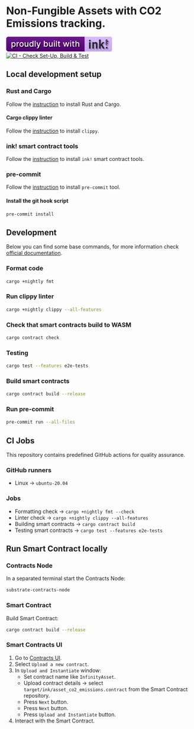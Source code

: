 # Non-Fungible Assets with CO2 Emissions tracking.

[![Built with ink!](https://raw.githubusercontent.com/paritytech/ink/master/.images/badge.svg)](https://github.com/paritytech/ink) [![CI - Check Set-Up, Build & Test](https://github.com/paritytech/bcg-co2-passport/actions/workflows/ci.yml/badge.svg?branch=main)](https://github.com/paritytech/bcg-co2-passport/actions/workflows/ci.yml)

## Local development setup

### Rust and Cargo

Follow the [instruction](https://doc.rust-lang.org/cargo/getting-started/installation.html) to install Rust and Cargo.

#### Cargo clippy linter

Follow the [instruction](https://github.com/rust-lang/rust-clippy#usage) to install `clippy`.

### ink! smart contract tools

Follow the [instruction](https://use.ink/getting-started/setup) to install `ink!` smart contract tools.

### pre-commit

Follow the [instruction](https://pre-commit.com/#installation) to install `pre-commit` tool.

#### Install the git hook script

```sh
pre-commit install
```

## Development

Below you can find some base commands, for more information check [official documentation](https://use.ink/).

### Format code

```sh
cargo +nightly fmt
```

### Run clippy linter

```sh
cargo +nightly clippy --all-features
```

### Check that smart contracts build to WASM

```sh
cargo contract check
```

### Testing

```sh
cargo test --features e2e-tests
```

### Build smart contracts

```sh
cargo contract build --release
```

### Run pre-commit

```sh
pre-commit run --all-files
```

## CI Jobs

This repository contains predefined GitHub actions for quality assurance.

### GitHub runners

-   Linux -> `ubuntu-20.04`

### Jobs

-   Formatting check -> `cargo +nightly fmt --check`
-   Linter check -> `cargo +nightly clippy --all-features`
-   Building smart contracts -> `cargo contract build`
-   Testing smart contracts -> `cargo test --features e2e-tests`

## Run Smart Contract locally

### Contracts Node

In a separated terminal start the Contracts Node:

```sh
substrate-contracts-node
```

### Smart Contract

Build Smart Contract:

```sh
cargo contract build --release
```

### Smart Contracts UI

1. Go to [Contracts UI](https://contracts-ui.substrate.io/).
1. Select `Upload a new contract`.
1. In `Upload and Instantiate` window:
    - Set contract name like `InfinityAsset`.
    - Upload contract details -> select `target/ink/asset_co2_emissions.contract` from the Smart Contract repository.
    - Press `Next` button.
    - Press `Next` button.
    - Press `Upload and Instantiate` button.
1. Interact with the Smart Contract.
